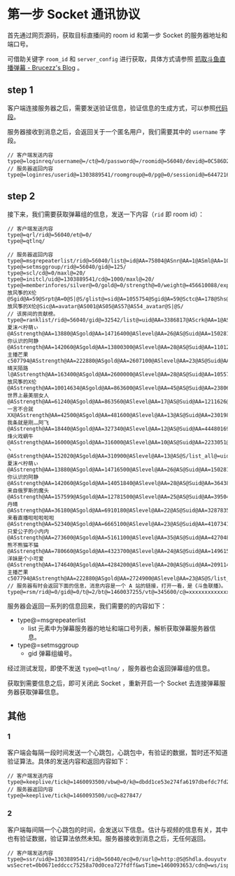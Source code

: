 # 第一步 Socket 通讯协议

首先通过网页源码，获取目标直播间的 room id 和第一步 Socket 的服务器地址和端口号。

可借助关键字 `room_id` 和 `server_config` 进行获取，具体方式请参照 [抓取斗鱼直播弹幕 - Brucezz's Blog](http://brucezz.github.io/articles/2016/01/11/douyu-crawler/) 。

## step 1

客户端连接服务器之后，需要发送验证信息，验证信息的生成方式，可以参照[代码段](src/main/java/com/github/yanglw/douyu/DouYu.java#L83)。

服务器接收到消息之后，会返回关于一个匿名用户，我们需要其中的 `username` 字段。

```
// 客户端发送内容
type@=loginreq/username@=/ct@=0/password@=/roomid@=56040/devid@=0C586D24974420E4E40D4670400339E6/rt@=1460093455/vk@=3f68859e4118cb19485306941cd2ed8d/ver@=20150929/ltkid@=/biz@=/stk@=/
// 服务器返回内容
type@=loginres/userid@=1303889541/roomgroup@=0/pg@=0/sessionid@=644721627/username@=visitor3389541/nickname@=visitor3389541/live_stat@=1/is_illegal@=0/ill_ct@=/ill_ts@=0/now@=1460093653/ps@=0/es@=0/npv@=0/best_dlev@=0/cur_lev@=0/
```

## step 2

接下来，我们需要获取弹幕组的信息，发送一下内容（`rid` 即 room id）：

```
// 客户端发送内容
type@=qrl/rid@=56040/et@=0/
type@=qtlnq/

// 服务器返回内容
type@=msgrepeaterlist/rid@=56040/list@=id@AA=75804@ASnr@AA=1@ASml@AA=10000@ASip@AA=danmu.douyutv.com@ASport@AA=8602@AS@Sid@AA=75803@ASnr@AA=1@ASml@AA=10000@ASip@AA=danmu.douyutv.com@ASport@AA=8601@AS@Sid@AA=76301@ASnr@AA=1@ASml@AA=10000@ASip@AA=danmu.douyutv.com@ASport@AA=12601@AS@Sid@AA=74802@ASnr@AA=1@ASml@AA=10000@ASip@AA=danmu.douyutv.com@ASport@AA=12602@AS@S/
type@=setmsggroup/rid@=56040/gid@=125/
type@=scl/cd@=0/maxl@=20/
type@=initcl/uid@=1303889541/cd@=1000/maxl@=20/
type@=memberinfores/silver@=0/gold@=0/strength@=0/weight@=456610088/exp@=0/curr_exp@=0/level@=1/up_need@=1000/fans_count@=2058493/fl@=0/list@=rpid@A=16595@Sstl@A=158@Setl@A=278@Ssid@A=1055754@Ssnk@A=放风筝的X伦@Sgid@A=59@Srpt@A=0@S|@S/glist@=sid@A=1055754@Sgid@A=59@Sctc@A=178@Shs@A=1@Sgs@A=6@Ssnk@A=放风筝的X伦@Sic@A=avatar@AS001@AS05@AS57@AS54_avatar@S|@S/
// 该房间的贡献榜。
type@=ranklist/rid@=56040/gid@=32542/list@=uid@AA=3386817@AScrk@AA=1@ASlrk@AA=2@ASrs@AA=0@ASnickname@AA=夏沫ペ柠萌ぃ@ASstrength@AA=13880@ASgold@AA=14716400@ASlevel@AA=26@AS@Suid@AA=15028158@AScrk@AA=2@ASlrk@AA=1@ASrs@AA=0@ASnickname@AA=你认识的阿静@ASstrength@AA=142060@ASgold@AA=13800300@ASlevel@AA=28@AS@Suid@AA=11012144@AScrk@AA=3@ASlrk@AA=4@ASrs@AA=1@ASnickname@AA=主播芒果c507794@ASstrength@AA=222880@ASgold@AA=2607100@ASlevel@AA=23@AS@Suid@AA=34362552@AScrk@AA=4@ASlrk@AA=3@ASrs@AA=-1@ASnickname@AA=晴天陌路l@ASstrength@AA=163400@ASgold@AA=2600000@ASlevel@AA=28@AS@Suid@AA=1055754@AScrk@AA=5@ASlrk@AA=6@ASrs@AA=1@ASnickname@AA=放风筝的X伦@ASstrength@AA=10014634@ASgold@AA=863600@ASlevel@AA=45@AS@Suid@AA=23806067@AScrk@AA=6@ASlrk@AA=5@ASrs@AA=-1@ASnickname@AA=世界上最美丽女人@ASstrength@AA=61240@ASgold@AA=863560@ASlevel@AA=17@AS@Suid@AA=1211626@AScrk@AA=7@ASlrk@AA=6@ASrs@AA=-1@ASnickname@AA=一言不合就XX@ASstrength@AA=42500@ASgold@AA=481600@ASlevel@AA=13@AS@Suid@AA=23019874@AScrk@AA=8@ASlrk@AA=7@ASrs@AA=-1@ASnickname@AA=我条就是刚灬阿飞@ASstrength@AA=18440@ASgold@AA=327340@ASlevel@AA=12@AS@Suid@AA=44480169@AScrk@AA=9@ASlrk@AA=8@ASrs@AA=-1@ASnickname@AA=烽火戏蜗牛@ASstrength@AA=16000@ASgold@AA=316000@ASlevel@AA=10@AS@Suid@AA=2233051@AScrk@AA=10@ASlrk@AA=9@ASrs@AA=-1@ASnickname@AA=kivien丶@ASstrength@AA=152020@ASgold@AA=310900@ASlevel@AA=13@AS@S/list_all@=uid@AA=3386817@AScrk@AA=1@ASlrk@AA=2@ASrs@AA=1@ASnickname@AA=夏沫ペ柠萌ぃ@ASstrength@AA=13880@ASgold@AA=14716500@ASlevel@AA=26@AS@Suid@AA=15028158@AScrk@AA=2@ASlrk@AA=1@ASrs@AA=-1@ASnickname@AA=你认识的阿静@ASstrength@AA=142060@ASgold@AA=14051840@ASlevel@AA=28@AS@Suid@AA=3643852@AScrk@AA=3@ASlrk@AA=3@ASrs@AA=0@ASnickname@AA=来自俄罗斯的魔头@ASstrength@AA=157599@ASgold@AA=12781500@ASlevel@AA=25@AS@Suid@AA=39504716@AScrk@AA=4@ASlrk@AA=4@ASrs@AA=0@ASnickname@AA=丹晴@ASstrength@AA=36180@ASgold@AA=6910180@ASlevel@AA=22@AS@Suid@AA=32878355@AScrk@AA=5@ASlrk@AA=5@ASrs@AA=0@ASnickname@AA=来看直播啦啦啦啦啦@ASstrength@AA=52340@ASgold@AA=6665100@ASlevel@AA=23@AS@Suid@AA=4107341@AScrk@AA=6@ASlrk@AA=6@ASrs@AA=0@ASnickname@AA=只爱公子的小内内@ASstrength@AA=273600@ASgold@AA=5161100@ASlevel@AA=35@AS@Suid@AA=4270484@AScrk@AA=7@ASlrk@AA=7@ASrs@AA=0@ASnickname@AA=熊不熊猫不猫@ASstrength@AA=780660@ASgold@AA=4323700@ASlevel@AA=24@AS@Suid@AA=14961525@AScrk@AA=8@ASlrk@AA=8@ASrs@AA=0@ASnickname@AA=洋妹是个小可爱@ASstrength@AA=174640@ASgold@AA=4284200@ASlevel@AA=20@AS@Suid@AA=20911498@AScrk@AA=9@ASlrk@AA=9@ASrs@AA=0@ASnickname@AA=Krysta10818@ASstrength@AA=116620@ASgold@AA=3397000@ASlevel@AA=23@AS@Suid@AA=11012144@AScrk@AA=10@ASlrk@AA=11@ASrs@AA=0@ASnickname@AA=主播芒果c507794@ASstrength@AA=222880@ASgold@AA=2724900@ASlevel@AA=23@AS@S/list_day@=/
// 服务器有时会返回下面的信息，消息内容是一个 A 站的链接，打开一看，是《斗鱼联播》。
type@=rsm/rid@=0/gid@=0/t@=2/bt@=1460037255/vt@=345600/c@=xxxxxxxxxxxxxxxxxxxxxxxx/url@=http:@S@Swww.acfun.tv@Sv@Sac2653697/
```

服务器会返回一系列的信息回来，我们需要的的内容如下：

- type@=msgrepeaterlist
    - list 元素中为弹幕服务器的地址和端口号列表，解析获取弹幕服务器信息。
- type@=setmsggroup
    - gid 弹幕组编号。

经过测试发现，即使不发送 `type@=qtlnq/` ，服务器也会返回弹幕组的信息。

获取到需要信息之后，即可关闭此 Socket ，重新开启一个 Socket 去连接弹幕服务器获取弹幕信息。

## 其他

### 1

客户端会每隔一段时间发送一个心跳包，心跳包中，有验证的数据，暂时还不知道验证算法。具体的发送内容和返回内容如下：

```
// 客户端发送内容
type@=keeplive/tick@=1460093500/vbw@=0/k@=dbdd1ce53e274fa6197dbefdc7fd2c46/
// 服务器返回内容
type@=keeplive/tick@=1460093500/uc@=827847/
```

### 2

客户端每间隔一个心跳包的时间，会发送以下信息。估计与视频的信息有关，其中也有验证数据，验证算法依然未知。服务器接收到消息之后，无任何返回。

```
// 客户端发送内容
type@=ssr/uid@=1303889541/rid@=56040/ec@=0/surl@=http:@S@Shdla.douyutv.com@Slive@S56040r5oxGpj5PwT_550.flv?wsSecret=0b0671eddccc75258a70d0cea727fdff&wsTime=1460093653/cdn@=ws/isp2p@=0/did@=0C586D24974420E4E40D4670400339E6/ps@=2/ct@=0/
```